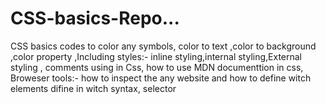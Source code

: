 # CSS-basics-Repo...
CSS basics codes to color any symbols, color to text ,color to background ,color property ,Including styles:- inline styling,internal styling,External styling  ,  comments using in Css, how to use MDN documenttion in css,  Broweser tools:- how to inspect the any website and how to define witch elements difine in witch syntax, selector
